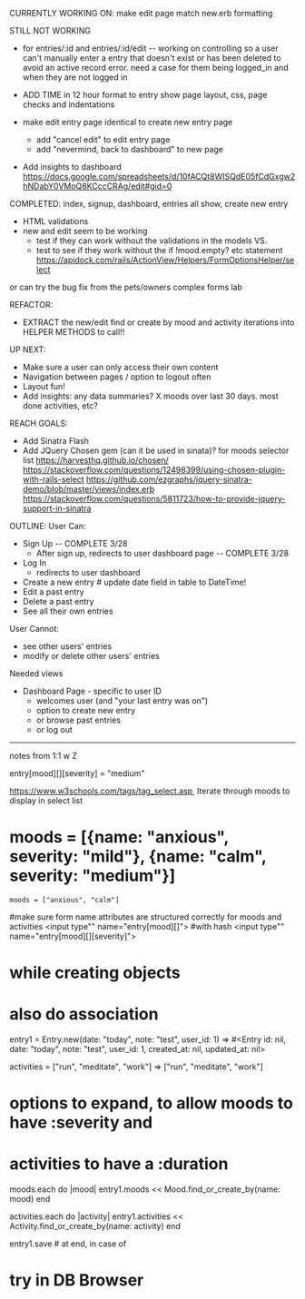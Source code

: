 CURRENTLY WORKING ON:
make edit page match new.erb formatting

STILL NOT WORKING
- for entries/:id and entries/:id/edit -- working on controlling so a user can't manually
    enter a entry that doesn't exist or has been deleted to avoid an active record error.
    need a case for them being logged_in and when they are not logged in

- ADD TIME in 12 hour format to entry show page
layout, css, page checks and indentations
- make edit entry page identical to create new entry page
  - add "cancel edit" to edit entry page
  - add "nevermind, back to dashboard" to new page

- Add insights to dashboard
  https://docs.google.com/spreadsheets/d/10fACQt8WISQdE05fCdGxgw2hNDabY0VMoQ8KCccCRAg/edit#gid=0

COMPLETED: index, signup, dashboard, entries all show, create new entry

- HTML validations
- new and edit seem to be working
    - test if they can work without the validations in the models
        VS.
    - test to see if they work without the if !mood.empty? etc statement
https://apidock.com/rails/ActionView/Helpers/FormOptionsHelper/select

or can try the bug fix from the pets/owners complex forms lab

REFACTOR:
- EXTRACT the new/edit find or create by mood and activity iterations into HELPER METHODS to call!!

UP NEXT:
- Make sure a user can only access their own content
- Navigation between pages / option to logout often
- Layout fun!
- Add insights: any data summaries? X moods over last 30 days. most done activities, etc?

REACH GOALS:
- Add Sinatra Flash
- Add JQuery Chosen gem (can it be used in sinata)? for moods selector list
  https://harvesthq.github.io/chosen/
  https://stackoverflow.com/questions/12498399/using-chosen-plugin-with-rails-select
  https://github.com/ezgraphs/jquery-sinatra-demo/blob/master/views/index.erb
  https://stackoverflow.com/questions/5811723/how-to-provide-jquery-support-in-sinatra


OUTLINE:
User Can:
  - Sign Up -- COMPLETE 3/28
    - After sign up, redirects to user dashboard page -- COMPLETE 3/28
  - Log In
    - redirects to user dashboard
  - Create a new entry # update date field in table to DateTime!
  - Edit a past entry
  - Delete a past entry
  - See all their own entries

User Cannot:
  - see other users' entries
  - modify or delete other users' entries

Needed views
- Dashboard Page - specific to user ID
  - welcomes user (and "your last entry was on")
  - option to create new entry
  - or browse past entries
  - or log out




--------------
notes from 1:1 w Z

 entry[mood][][severity] = "medium"

 https://www.w3schools.com/tags/tag_select.asp 
  Iterate through moods to display in select list

  # moods = [{name: "anxious", severity: "mild"}, {name: "calm", severity: "medium"}]

    moods = ["anxious", "calm"]

#make sure form name attributes are structured correctly for moods and activities
  <input type"" name="entry[mood][]">
  #with hash <input type"" name="entry[mood][][severity]">

# while creating objects
# also do association

entry1 = Entry.new(date: "today", note: "test", user_id: 1)
  => #<Entry id: nil, date: "today", note: "test", user_id: 1, created_at: nil, updated_at: nil>


activities = ["run", "meditate", "work"]
  => ["run", "meditate", "work"]

# options to expand, to allow moods to have :severity and
# activities to have a :duration

  moods.each do |mood|
    entry1.moods << Mood.find_or_create_by(name: mood)
  end

  activities.each do |activity|
    entry1.activities << Activity.find_or_create_by(name: activity)
  end

entry1.save   # at end, in case of

# try in DB Browser
